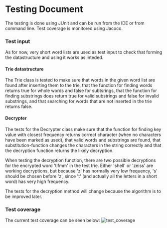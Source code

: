 # Testing Document

The testing is done using JUnit and can be run from the IDE or from command line. Test coverage is monitored using Jacoco.

### Test input
As for now, very short word lists are used as test input to check that forming the datastructure and using it works as inteded.

#### Trie datastructure
The Trie class is tested to make sure that words in the given word list are found after inserting them to the trie, that the function for finding words returns true for whole words and false for subtsrings, that the function for finding substrings does return true for valid substrings and false for invalid substrings, and that searching for words that are not inserted in the trie returns false.

#### Decrypter
The tests for the Decrypter class make sure that the function for finding key value with closest frequency returns correct character (when no characters have been marked as used), that valid words and substrings are found, that substitution-function changes the characters in the string correctly and that the decryption function returns the likely decryption.

When testing the decryption function, there are two possible decryptions for the encrypted word 'tifmm' in the test trie. Either 'shell' or 'zeiss' are working decryptions, but because 'z' has normally very low frequency, 's' should be chosen before 'z', since 't' (and actually all the letters in a short word) has very high frequency.

The tests for the decryption method will change because the algorithm is to be improved later.

### Test coverage
The current test coverage can be seen below:
![test_coverage](https://user-images.githubusercontent.com/73843204/161393751-b8be86a2-3ba3-4651-ac68-2b54d858b17c.png)
